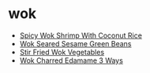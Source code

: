 # wok

 * [Spicy Wok Shrimp With Coconut Rice](../../index/s/spicy-wok-shrimp-with-coconut-rice-1222183.json)
 * [Wok Seared Sesame Green Beans](../../index/w/wok-seared-sesame-green-beans-107878.json)
 * [Stir Fried Wok Vegetables](../../index/s/stir-fried-wok-vegetables.json)
 * [Wok Charred Edamame 3 Ways](../../index/w/wok-charred-edamame-3-ways.json)
